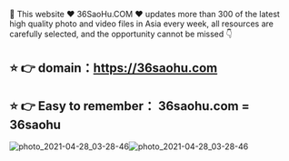 🔞 This website ♥  36SaoHu.COM  ♥ updates more than 300 of the latest high quality photo and video files in Asia every week,
all resources are carefully selected, and the opportunity cannot be missed 👇
## ⭐️ 👉 domain：https://36saohu.com
## ⭐️ 👉 Easy to remember： 36saohu.com = 36saohu

![photo_2021-04-28_03-28-46](https://i.postimg.cc/qBbJg1YS/39e7e47b6d221cb85e.gif)![photo_2021-04-28_03-28-46](https://cdn.sex.com/images/pinporn/2021/05/03/25095001.gif?width=300)
